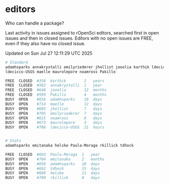# editors

Who can handle a package?

Last activity in issues assigned to rOpenSci editors, searched first in open
issues and then in closed issues. Editors with no open issues are FREE, even if
they also have no closed issue.


Updated on Sun Jul 27 12:11:29 UTC 2025

```bash
# Standard
adamhsparks annakrystalli emilyriederer jhollist jooolia karthik ldecicco
ldecicco-USGS maelle maurolepore noamross Pakillo

FREE  CLOSED  #358  karthik        2   years
FREE  CLOSED  #502  annakrystalli  1   year
FREE  CLOSED  #648  jooolia        12  months
FREE  CLOSED  #599  Pakillo        4   months
BUSY  OPEN    #656  adamhsparks    18  days
BUSY  OPEN    #714  maelle         12  days
BUSY  OPEN    #685  jhollist       7   days
BUSY  OPEN    #705  emilyriederer  7   days
BUSY  OPEN    #615  noamross       6   days
BUSY  OPEN    #673  maurolepore    3   days
BUSY  OPEN    #706  ldecicco-USGS  21  hours


# Stats
adamhsparks emitanaka helske Paula-Moraga rkillick tdhock

FREE  CLOSED  #603  Paula-Moraga  1   year
BUSY  OPEN    #704  emitanaka     2   months
BUSY  OPEN    #656  adamhsparks   18  days
BUSY  OPEN    #692  tdhock        15  days
BUSY  OPEN    #688  helske        11  days
BUSY  OPEN    #709  rkillick      8   days
```
